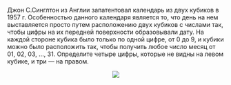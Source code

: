 Джон С.Синглтон  из Англии  запатентовал  календарь из двух кубиков в 1957 г. Особенностью данного календаря является то, что день на нем выставляется просто путем расположению двух кубиков с числами так, чтобы цифры на их передней поверхности  образовывали  дату. На каждой стороне кубика было только по одной цифре, от 0 до 9, и  кубики можно  было  расположить так, чтобы получить любое число месяц от 01, 02, 03, $\dots$, 31. Определите четыре цифры,  которые не видны на левом кубике, и три — на правом. 
<p align="center"><img src="http:&&matol.kz&images&12&2010_7_1.jpg" height=""></p>